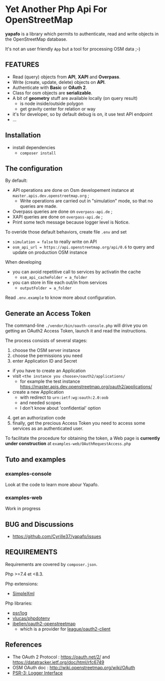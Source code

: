 # Yet Another Php Api For OpenStreetMap

**yapafo** is a library which permits to authenticate, read and write objects in the OpenStreetMap database.

It's not an user friendly `App` but a tool for processing OSM data ;-)

## FEATURES

- Read (query) objects from **API**, **XAPI** and **Overpass**.
- Write (create, update, delete) objects on **API**.
- Authenticate with **Basic** or **OAuth 2**.
- Class for osm objects are **serializable**.
- A bit of **geometry** stuff are available locally (on query result)
  - is node inside/outside polygon
  - get gravity center for relation or way
- it's for developer, so by default debug is on, it use test API endpoint
- ...

## Installation

- install dependencies
  - `composer install`

## The configuration

By default:
  - API operations are done on Osm developement instance at `master.apis.dev.openstreetmap.org` ;
    - Write operations are carried out in "simulation" mode, so that no queries are made.
  - Overpass queries are done on `overpass-api.de` ;
  - XAPI  queries are done on `overpass-api.de` ;
  - Print some tech message because logger level is Notice.

To overide those default behaviors, create file `.env` and set
  - `simulation = false` to really write on API
  - `osm_api_url = https://api.openstreetmap.org/api/0.6` to query and update on production OSM instance

When developing
  - you can avoid repetitive call to services by activatin the cache
    - `osm_api_cacheFolder = a_folder`
  - you can store in file each out/in from services
    - `outputFolder = a_folder`

Read `.env.example` to know more about configuration.

## Generate an Access Token

The command-line `./vendor/bin/oauth-console.php` will drive you on getting an OAuth2 Access Token, launch it and read the instructions.

The process consists of several stages:
1. choose the OSM server instance
2. choose the permissions you need
3. enter Application ID and Secret
  - if you have to create an Application
  - visit `<the instance you choose>/oauth2/applications/`
    - for example the test instance https://master.apis.dev.openstreetmap.org/oauth2/applications/
  - create a new Application
    - with redirect to `urn:ietf:wg:oauth:2.0:oob`
    - and needed scopes
    - I don't know about 'confidential' option
4. get an authorization code
5. finally, get the precious Access Token you need to access some services as an authenticated user.

To facilitate the procedure for obtaining the token, a Web page is **currently under construction** at `examples-web/OAuthRequestAccess.php`

## Tuto and examples

### examples-console

Look at the code to learn more abour Yapafo.

### examples-web

Work in progress

## BUG and Discussions

- https://github.com/Cyrille37/yapafo/issues

## REQUIREMENTS

Requirements are covered by `composer.json`.

Php >=7.4 et <8.3.

Php extensions:

- [SimpleXml](https://www.php.net/manual/en/book.simplexml.php)

Php libraries:

- [psr/log](https://github.com/php-fig/log)
- [vlucas/phpdotenv](https://github.com/vlucas/phpdotenv)
- [jbelien/oauth2-openstreetmap](https://github.com/jbelien/oauth2-openstreetmap)
  - which is a provider for [league/oauth2-client](https://github.com/thephpleague/oauth2-client)

## References

- The OAuth 2 Protocol : https://oauth.net/2/ and https://datatracker.ietf.org/doc/html/rfc6749
- OSM OAuth doc : http://wiki.openstreetmap.org/wiki/OAuth
- [PSR-3: Logger Interface](https://www.php-fig.org/psr/psr-3/)
